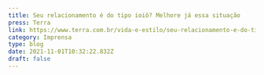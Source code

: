 ```yaml
---
title: Seu relacionamento é do tipo ioiô? Melhore já essa situação
press: Terra
link: https://www.terra.com.br/vida-e-estilo/seu-relacionamento-e-do-tipo-ioio-melhore-ja-essa-situacao,5df53a45e0b113fc51131399d843604cv64cgdre.html
category: Imprensa
type: blog
date: 2021-11-01T10:32:22.832Z
draft: false
---
```


